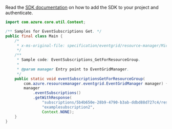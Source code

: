 Read the [SDK documentation](https://github.com/Azure/azure-sdk-for-java/blob/azure-resourcemanager-eventgrid_1.1.0-beta.4/sdk/eventgrid/azure-resourcemanager-eventgrid/README.md) on how to add the SDK to your project and authenticate.

```java
import com.azure.core.util.Context;

/** Samples for EventSubscriptions Get. */
public final class Main {
    /*
     * x-ms-original-file: specification/eventgrid/resource-manager/Microsoft.EventGrid/stable/2021-12-01/examples/EventSubscriptions_GetForResourceGroup.json
     */
    /**
     * Sample code: EventSubscriptions_GetForResourceGroup.
     *
     * @param manager Entry point to EventGridManager.
     */
    public static void eventSubscriptionsGetForResourceGroup(
        com.azure.resourcemanager.eventgrid.EventGridManager manager) {
        manager
            .eventSubscriptions()
            .getWithResponse(
                "subscriptions/5b4b650e-28b9-4790-b3ab-ddbd88d727c4/resourceGroups/examplerg",
                "examplesubscription2",
                Context.NONE);
    }
}
```
